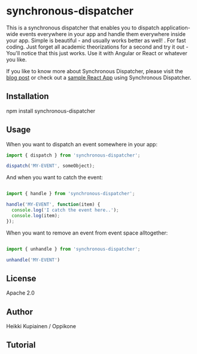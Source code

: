 # synchronous-dispatcher

This is a synchronous dispatcher that enables you to dispatch application-wide events everywhere in your app and handle them
everywhere inside your app. Simple is beautiful - and usually works better as well! . For fast coding. Just forget
all academic theorizations for a second and try it out - You'll notice that this just works. Use it with Angular or React or whatever you like.

If you like to know more about Synchronous Dispatcher, please visit the [blog post](http://www.oppikone.fi/blog/introducing-synchronous-dispatcher.html) or check out a [sample React App](https://github.com/develprr/synchronous-dispatcher-demo) using Synchronous Dispatcher.

## Installation

npm install synchronous-dispatcher

## Usage

When you want to dispatch an event somewhere in your app:


```js
import { dispatch } from 'synchronous-dispatcher';

dispatch('MY-EVENT', someObject);

```

And when you want to catch the event:


```js

import { handle } from 'synchronous-dispatcher';

handle('MY-EVENT', function(item) {
  console.log('I catch the event here..');
  console.log(item);
});

```

When you want to remove an event from event space alltogether:

```js

import { unhandle } from 'synchronous-dispatcher';

unhandle('MY-EVENT')

```


## License

Apache 2.0

## Author

Heikki Kupiainen / Oppikone

## Tutorial

